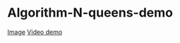 # Algorithm-N-queens-demo
[Image](https://codelearn.io/Upload/Blog/mo-phong-thuat-toan-n-quan-hau-63758831142.0921.jpg)
[Video demo](https://codelearn.io/Media/Default/Users/HaiZuka/HaiZuka/CuteScreenRecorder-1365-729_(new)%20(online-video-cutter.com).mp4)
